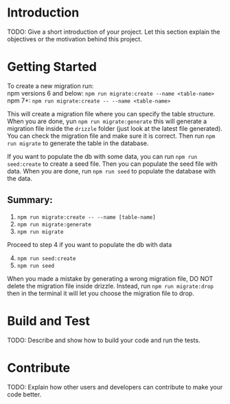# Introduction

TODO: Give a short introduction of your project. Let this section explain the objectives or the motivation behind this project.

# Getting Started

To create a new migration run:<br/>
npm versions 6 and below: `npm run migrate:create --name <table-name>`<br/>
npm 7+: `npm run migrate:create -- --name <table-name>`

This will create a migration file where you can specify the table structure. When you are done, yun `npm run migrate:generate` this will generate a migration file inside the `drizzle` folder (just look at the latest file generated). You can check the migration file and make sure it is correct. Then run `npm run migrate` to generate the table in the database.

If you want to populate the db with some data, you can run `npm run seed:create` to create a seed file. Then you can populate the seed file with data. When you are done, run `npm run seed` to populate the database with the data.

## Summary:

1. <code>npm run migrate:create -- --name [table-name]</code>
2. <code>npm run migrate:generate</code>
3. <code>npm run migrate</code>

Proceed to step 4 if you want to populate the db with data

4. <code>npm run seed:create</code>
5. <code>npm run seed</code>

When you made a mistake by generating a wrong migration file, DO NOT delete the migration file inside drizzle. Instead, run `npm run migrate:drop` then in the terminal it will let you choose the migration file to drop.

# Build and Test

TODO: Describe and show how to build your code and run the tests.

# Contribute

TODO: Explain how other users and developers can contribute to make your code better.
